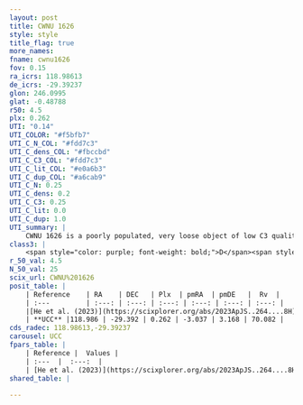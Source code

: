 ```yaml
---
layout: post
title: CWNU 1626
style: style
title_flag: true
more_names: 
fname: cwnu1626
fov: 0.15
ra_icrs: 118.98613
de_icrs: -29.39237
glon: 246.0995
glat: -0.48788
r50: 4.5
plx: 0.262
UTI: "0.14"
UTI_COLOR: "#f5bfb7"
UTI_C_N_COL: "#fdd7c3"
UTI_C_dens_COL: "#fbccbd"
UTI_C_C3_COL: "#fdd7c3"
UTI_C_lit_COL: "#e0a6b3"
UTI_C_dup_COL: "#a6cab9"
UTI_C_N: 0.25
UTI_C_dens: 0.2
UTI_C_C3: 0.25
UTI_C_lit: 0.0
UTI_C_dup: 1.0
UTI_summary: |
    CWNU 1626 is a poorly populated, very loose object of low C3 quality. It was recently reported in the literature.
class3: |
    <span style="color: purple; font-weight: bold;">D</span><span style="color: #FFC300; font-weight: bold;">B</span>
r_50_val: 4.5
N_50_val: 25
scix_url: CWNU%201626
posit_table: |
    | Reference    | RA    | DEC   | Plx  | pmRA  | pmDE   |  Rv  |
    | :---         | :---: | :---: | :---: | :---: | :---: | :---: |
    |[He et al. (2023)](https://scixplorer.org/abs/2023ApJS..264....8H) | 118.969 | -29.385 | 0.284 | -3.037 | 3.165 | 70.08 |
    | **UCC** |118.986 | -29.392 | 0.262 | -3.037 | 3.168 | 70.082 | 
cds_radec: 118.98613,-29.39237
carousel: UCC
fpars_table: |
    | Reference |  Values |
    | :---  |  :---:  |
    | [He et al. (2023)](https://scixplorer.org/abs/2023ApJS..264....8H) | `A0=1.8, m-M=12.5, logAge=8.4` |
shared_table: |
    
---
```

